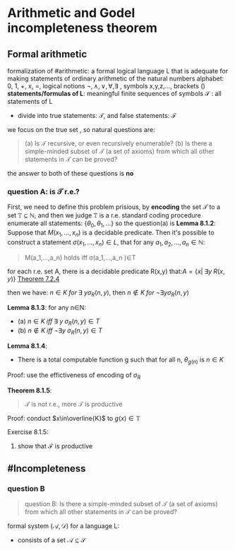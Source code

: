 # Arithmetic and Godel incompleteness theorem
## Formal arithmetic
formalization of #arithmetic: a formal logical language L that is adequate for making statements of ordinary arithmetic of the natural numbers
alphabet: 0, 1, +, x, =,  logical notions $\lnot, \land, \lor, \forall,\exists$ , symbols x,y,z,…, brackets ()
**statements/formulas of L**: meaningful finite sequences of symbols
$\mathscr{S}$ : all statements of L
* divide into true statements: $\mathscr{T}$, and  false statements: $\mathscr{F}$ 

we focus on the true set , so natural questions are:
> (a) Is $\mathscr{T}$  recursive, or even recursively enumerable? 
> (b) Is there a simple-minded subset of  $\mathscr{T}$ (a set of axioms) from which all other statements in $\mathscr{T}$ can be proved?

the answer to both of these questions is **no**

### question A: is $\mathscr{T}$ r.e.?
First, we need to define this problem prisious, by **encoding** the set $\mathscr{T}$ to a set $\mathbb{T}\subseteq \mathbb{N}$, and then we judge $\mathbb{T}$ is a r.e.
standard coding procedure
enumerate all statements: $\{\theta_0,\theta_1,\dots\}$
so the question(a) is 
**Lemma 8.1.2**: Suppose that $M(x_1,…,x_n)$ is a decidable predicate. Then it's possible to construct a statement $\sigma(x_1,…,x_n)\in L$, that for any $a_1,a_2,\dots,a_n\in \mathbb{N}$:
> M(a_1,…,a_n) holds iff σ(a_1,…,a_n )∈T

for each r.e. set A, there is a decidable predicate R(x,y) that:$A=\{x|\;\exists y\;R(x,y)\}$ [Theorem 7.2.4](./Chapter7.md)

then we have: $n\in K\; for\;\exists\ y\sigma_R (n,y)$, then $n\notin K\;for\;\lnot\exists y\sigma_R(n,y)$

**Lemma 8.1.3**: for any n∈N:
* (a) $n\in K\;iff\;\exists\ y\;\sigma_R (n,y)\in T$
* (b) $n\notin K\;iff\;\lnot\exists y\;\sigma_R(n,y)\in T$


**Lemma 8.1.4**: 
* There is a total computable function g such that for all n, $θ_{g(n)}$  is $n\in K$

Proof: use the effictiveness of encoding of $\sigma_R$

**Theorem 8.1.5**:
> $\mathscr{T}$ is not r.e., more $\mathscr{T}$ is productive

Proof: conduct $x\in\overline{K}$ to $g(x)\in\mathbb{T}$


Exercise 8.1.5: 
1. show that $\mathscr{F}$ is productive
## #Incompleteness
### question B
> question B: Is there a simple-minded subset of  $\mathscr{T}$ (a set of axioms) from which all other statements in $\mathscr{T}$ can be proved?

formal system $(\mathscr{A},\mathscr{D})$ for a language L:
* consists of a set $\mathscr{A}\subseteq\mathscr{S}$ 




